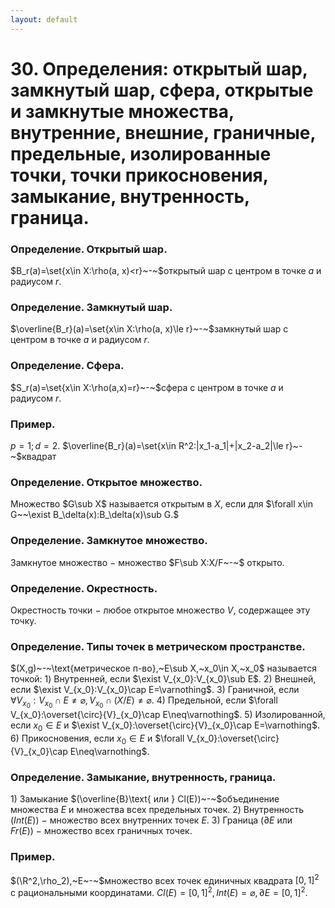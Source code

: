 ```yaml
---
layout: default
---
```

# 30. Определения: открытый шар, замкнутый шар, сфера, открытые и замкнутые множества, внутренние, внешние, граничные, предельные, изолированные точки, точки прикосновения, замыкание, внутренность, граница.

### Определение. Открытый шар.
$B_r(a)=\set{x\in X:\rho(a, x)<r}~-~$открытый шар с центром в точке $a$ и радиусом $r$.

### Определение. Замкнутый шар.
$\overline{B_r}(a)=\set{x\in X:\rho(a, x)\le r}~-~$замкнутый шар с центром в точке $a$ и радиусом $r$.

### Определение. Сфера.
$S_r(a)=\set{x\in X:\rho(a,x)=r}~-~$сфера с центром в точке $a$ и радиусом $r$.

### Пример.
$p=1;d=2$.
$\overline{B_r}(a)=\set{x\in R^2:|x_1-a_1|+|x_2-a_2|\le r}~-~$квадрат

### Определение. Открытое множество.
Множество $G\sub X$ называется открытым в $X$, если для
$\forall x\in G~~\exist B_\delta(x):B_\delta(x)\sub G.$

### Определение. Замкнутое множество.
Замкнутое множество $-$ множество $F\sub X:X/F~-~$ открыто.

### Определение. Окрестность.
Окрестность точки $-$ любое открытое множество $V$, содержащее
эту точку.

### Определение. Типы точек в метрическом пространстве.
$(X,g)~-~\text{метрическое п-во},~E\sub X,~x_0\in X,~x_0$ называется точкой:
$1)$ Внутренней, если $\exist V_{x_0}:V_{x_0}\sub E$.
$2)$ Внешней, если $\exist V_{x_0}:V_{x_0}\cap E=\varnothing$.
$3)$ Граничной, если $\forall V_{x_0}:V_{x_0}\cap E\neq\varnothing, V_{x_0}\cap(X/E)\neq\varnothing$.
$4)$ Предельной, если $\forall V_{x_0}:\overset{\circ}{V}_{x_0}\cap E\neq\varnothing$.
$5)$ Изолированной, если $x_0\in E$ и $\exist V_{x_0}:\overset{\circ}{V}_{x_0}\cap E=\varnothing$.
$6)$ Прикосновения, если $x_0\in E$ и $\forall V_{x_0}:\overset{\circ}{V}_{x_0}\cap E\neq\varnothing$.

### Определение. Замыкание, внутренность, граница.
$1)$ Замыкание $(\overline{B}\text{ или } Cl(E))~-~$объединение множества $E$ и множества всех предельных точек.
$2)$ Внутренность $(Int(E))~-~$множество всех внутренних точек $E$.
$3)$ Граница $(\partial E$ или $Fr(E))~-$ множество всех граничных точек.

### Пример.
$(\R^2,\rho_2),~E~-~$множество всех точек единичных квадрата
$[0,1]^2$ с рациональными координатами. 
$Cl(E)=[0,1]^2,Int(E)=\varnothing,\partial E=[0,1]^2$.